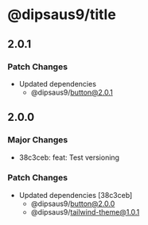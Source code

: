# @dipsaus9/title

## 2.0.1

### Patch Changes

- Updated dependencies
  - @dipsaus9/button@2.0.1

## 2.0.0

### Major Changes

- 38c3ceb: feat: Test versioning

### Patch Changes

- Updated dependencies [38c3ceb]
  - @dipsaus9/button@2.0.0
  - @dipsaus9/tailwind-theme@1.0.1
